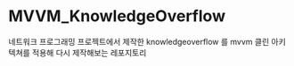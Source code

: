 # MVVM_KnowledgeOverflow
네트워크 프로그래밍 프로젝트에서 제작한 knowledgeoverflow 를 mvvm 클린 아키텍쳐를 적용해 다시 제작해보는 레포지토리
